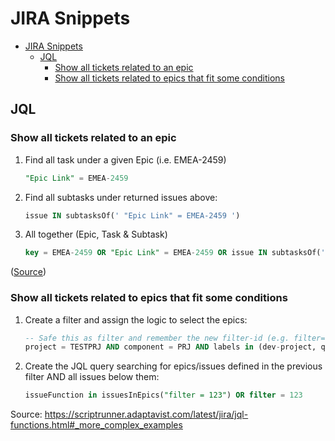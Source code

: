 # JIRA Snippets

- [JIRA Snippets](#jira-snippets)
  - [JQL](#jql)
    - [Show all tickets related to an epic](#show-all-tickets-related-to-an-epic)
    - [Show all tickets related to epics that fit some conditions](#show-all-tickets-related-to-epics-that-fit-some-conditions)

## JQL

### Show all tickets related to an epic

1. Find all task under a given Epic (i.e. EMEA-2459)

    ```sql
    "Epic Link" = EMEA-2459
    ```

2. Find all subtasks under returned issues above:

    ```sql
    issue IN subtasksOf(' "Epic Link" = EMEA-2459 ')
    ```

3. All together (Epic, Task & Subtask)

    ```sql
    key = EMEA-2459 OR "Epic Link" = EMEA-2459 OR issue IN subtasksOf(' "Epic Link" = EMEA-2459 ')
    ```

([Source](https://community.atlassian.com/t5/Jira-Software-questions/JQL-to-show-all-issues-and-subtasks-in-an-epic/qaq-p/1432325#M88404))

### Show all tickets related to epics that fit some conditions

1. Create a filter and assign the logic to select the epics:

    ```sql
    -- Safe this as filter and remember the new filter-id (e.g. filter=123)
    project = TESTPRJ AND component = PRJ AND labels in (dev-project, qs-projekt)
    ```

2. Create the JQL query searching for epics/issues defined in the previous filter AND all issues below them:

    ```sql
    issueFunction in issuesInEpics("filter = 123") OR filter = 123
    ```

Source: <https://scriptrunner.adaptavist.com/latest/jira/jql-functions.html#_more_complex_examples>
